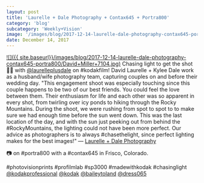 ```yaml
---
layout: post
title: 'Laurelle + Dale Photography + Contax645 + Portra800'
category: 'blog'
subcategory: 'Weekly+Vision'
image: '/images/blog/2017-12-14-laurelle-dale-photography-contax645-portra800/David+Miller+7104.jpg'
date: December 14, 2017
---
```


[![]({{ site.baseurl}}/images/blog/2017-12-14-laurelle-dale-photography-contax645-portra800/David+Miller+7104.jpg)](http://www.laurelleplusdale.com/) 
Chasing light to get the shot 👌🏽 with [@laurelleplusdale](http://www.laurelleplusdale.com/) on #kodakfilm! David Laurelle + Kylee Dale work as a husband/wife photography team, capturing couples on and before their wedding day. "This engagement shoot was especially touching since this couple happens to be two of our best friends. You could feel the love between them. Their enthusiasm for life and each other was so apparent in every shot, from twirling over icy ponds to hiking through the Rocky Mountains. During the shoot, we were rushing from spot to spot to to make sure we had enough time before the sun went down. This was the last location of the day, and with the sun just peeking out from behind the #RockyMountains, the lighting could not have been more perfect. Our advice as photographers is to always #chasethelight, since perfect lighting makes for the best images!" — [Laurelle + Dale Photography](http://www.laurelleplusdale.com/)

📷 on #portra800 with a #contax645 in Frisco, Colorado.

#photovisionprints #profilmlab #sp3000 #madewithkodak #chasinglight [@kodakprofessional](http://imaging.kodakalaris.com/professional-photographers/photographers/professional-films) [@kodak](http://imaging.kodakalaris.com/professional-photographers/photographers/professional-films) [@baileytoland](http://www.instagram.com/baileytoland/) [@dress065](https://www.instagram.com/dress065/)
